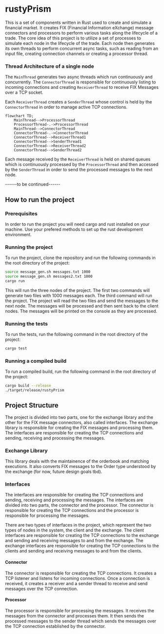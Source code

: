 # rustyPrism
This is a set of components written in Rust used to create and simulate a financial market. It creates FIX (Financial Information eXchange) message connectors and processors to perform various tasks along the lifecycle of a trade. The core idea of this project is to utilize a set of processes to simulate each node in the lifecycle of the trade. Each node then generates its own threads to perform concurrent async tasks, such as reading from an input file, creating connection channels or creating a processor thread.

### Thread Architecture of a single node

The `MainThread` generates two async threads which run continuously and concurrently. The `ConnectorThread` is responsible for continuously listing to incoming connections and creating `ReceiverThread` to receive FIX Messages over a TCP socket. 

Each `ReceiverThread` creates a `SenderThread` whose control is held by the `ConnectorThread` in order to manage active TCP connections.

```mermaid
flowchart TD;
    MainThread-->ProcessorThread
    ProcessorThread-.->ProcessorThread
    MainThread-->ConnectorThread
    ConnectorThread-.->ConnectorThread
    ConnectorThread-->ReceiverThread1
    ConnectorThread-->SenderThread1
    ConnectorThread-->ReceiverThread2
    ConnectorThread-->SenderThread2
```

Each message received by the `ReceiverThread` is held on shared queues which is continuously processed by the `ProcessorThread` and then accessed by the `SenderThread` in order to send the processed messages to the next node.

------to be continued------

## How to run the project
### Prerequisites
In order to run the project you will need cargo and rust installed on your machine. Use your prefered methods to set up the rust development environment.

### Running the project
To run the project, clone the repository and run the following commands in the root directory of the project:
```bash
source message_gen.sh messages.txt 1000
source message_gen.sh messages2.txt 1000
cargo run
```

This will run the three nodes of the project. The first two commands will generate two files with 1000 messages each. The third command will run the project. The project will read the two files and send the messages to the next node. The messages will be processed and then sent back to the client nodes. The messages will be printed on the console as they are processed.

### Running the tests
To run the tests, run the following command in the root directory of the project:
```bash
cargo test
```

### Running a compiled build
To run a compiled build, run the following command in the root directory of the project:
```bash
cargo build --release
./target/release/rustyPrism
```

## Project Structure
The project is divided into two parts, one for the exchange library and the other for the FIX message connectors, also called interfaces. The exchange library is responsible for creating the FIX messages and processing them. The interfaces are responsible for creating the TCP connections and sending, receiving and processing the messages.

### Exchange Library
This library deals with the maintainence of the orderbook and matching executions. It also converts FIX messages to the Order type understood by the exchange (for now, future design goals tbd).

### Interfaces
The interfaces are responsible for creating the TCP connections and sending, receiving and processing the messages. The interfaces are divided into two parts, the connector and the processor. The connector is responsible for creating the TCP connections and the processor is responsible for processing the messages. 

There are two types of interfaces in the project, which represent the two types of nodes in the system, the client and the exchange. The client interfaces are responsible for creating the TCP connections to the exchange and sending and receiving messages to and from the exchange. The exchange interfaces are responsible for creating the TCP connections to the clients and sending and receiving messages to and from the clients.

#### Connector
The connector is responsible for creating the TCP connections. It creates a TCP listener and listens for incoming connections. Once a connection is received, it creates a receiver and a sender thread to receive and send messages over the TCP connection.

#### Processor
The processor is responsible for processing the messages. It receives the messages from the connector and processes them. It then sends the processed messages to the sender thread which sends the messages over the TCP connection established by the connector.